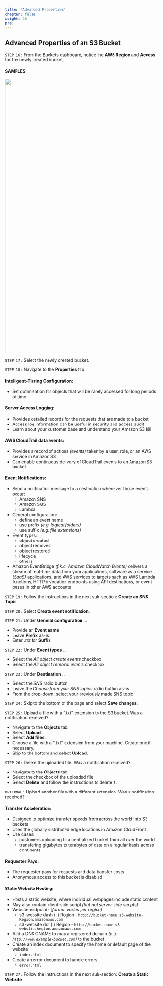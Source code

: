 ```yaml
---
title: "Advanced Properties"
chapter: false
weight: 20
pre:
---
```


## Advanced Properties of an S3 Bucket

`STEP 16:`  From the Buckets dashboard, notice the **AWS Region** and **Access** for the newly created bucket.

#### **SAMPLES**

<img src='/images/bucket-dashboard.png' width='900px'>

`STEP 17:`  Select the newly created bucket.

`STEP 18:`  Navigate to the **Properties** tab.

#### Intelligent-Tiering Configuration:
- Set optimization for objects that will be rarely accessed for long periods of time

#### Server Access Logging:
- Provides detailed records for the requests that are made to a bucket
- Access log information can be useful in security and access audit
- Learn about your customer base and understand your Amazon S3 bill

#### AWS CloudTrail data events:
- Provides a record of actions *(events)* taken by a user, role, or an AWS service in Amazon S3
- Can enable continuous delivery of CloudTrail events to an Amazon S3 bucket

#### Event Notifications:
- Send a notification message to a destination whenever those events occur:
    - Amazon SNS
    - Amazon SQS
    - Lambda
- General configuration:
    - define an event name
    - use prefix *(e.g. logical folders)*
    - use suffix *(e.g. file extensions)*
- Event types:
    - object created
    - object removed
    - object restored
    - lifecycle
    - others
- Amazon EventBridge *(f.k.a. Amazon CloudWatch Events)* delivers a stream of real-time data from your applications, software as a service *(SaaS)* applications, and AWS services to targets such as AWS Lambda functions, HTTP invocation endpoints using API destinations, or event buses in other AWS accounts

`STEP 19:`  Follow the instructions in the next sub-section:  **Create an SNS Topic**

`STEP 20:`  Select **Create event notification**.

`STEP 21:`  Under **General configuration** ...
- Provide an **Event name**
- Leave **Prefix** as-is
- Enter *.txt* for **Suffix**

`STEP 22:`  Under **Event types** ...
- Select the *All object create events* checkbox
- Select the *All object removal events* checkbox

`STEP 23:`  Under **Destination** ...
- Select the *SNS* radio button
- Leave the *Choose from your SNS topics* radio button as-is
- From the drop-down, select your previously made SNS topic

`STEP 24:`  Skip to the bottom of the page and select **Save changes**.

`STEP 25:`  Upload a file with a ".txt" extension to the S3 bucket.  Was a notification received?
- Navigate to the **Objects** tab.
- Select **Upload**.
- Select **Add files**.
- Choose a file with a ".txt" extension from your machine.  Create one if necessary.
- Skip to the bottom and select **Upload**.

`STEP 26:`  Delete the uploaded file.  Was a notification received?
- Navigate to the **Objects** tab.
- Select the checkbox of the uploaded file.
- Select **Delete** and follow the instructions to delete it.

`OPTIONAL:`  Upload another file with a different extension.  Was a notification received?

#### Transfer Acceleration:
- Designed to optimize transfer speeds from across the world into S3 buckets
- Uses the globally distributed edge locations in Amazon CloudFront
- Use cases:
    - customers uploading to a centralized bucket from all over the world
    - transfering gigabytes to terabytes of data on a regular basis across continents

#### Requester Pays:
- The requester pays for requests and data transfer costs
- Anonymous access to this bucket is disabled

#### Static Website Hosting:
- Hosts a static website, where individual webpages include static content
- May also contain client-side script *(but not server-side scripts)*
- Website endpoints *(format varies per region)*
    - s3-website dash (-) Region ‐ `http://bucket-name.s3-website-Region.amazonaws.com`
    - s3-website dot (.) Region ‐ `http://bucket-name.s3-website.Region.amazonaws.com`
- Add a DNS CNAME to map a registered domain *(e.g. `http://www.example-bucket.com`)* to the bucket
- Create an index document to specify the home or default page of the website
    - `index.html`
- Create an error document to handle errors
    - `error.html`

`STEP 27:`  Follow the instructions in the next sub-section:  **Create a Static Website**
